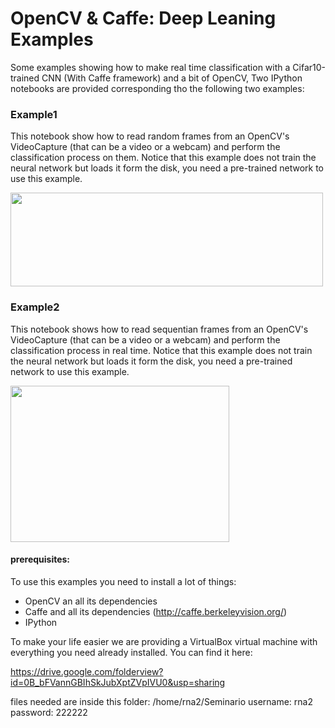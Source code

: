 # OpenCV & Caffe: Deep Leaning Examples

Some examples showing how to make real time classification with a Cifar10-trained CNN (With Caffe framework) and a bit of OpenCV, Two IPython notebooks are provided corresponding tho the following two examples:

### Example1

This notebook show how to read random frames from an OpenCV's VideoCapture (that can be a video or a webcam) and perform
the classification process on them. Notice that this example does not train the neural network but loads it form the disk, 
you need a pre-trained network to use this example.

<img src="https://github.com/lopeLH/DeepLearning-CaffeExamples/blob/master/ExamplesWorking/bird.png"  width=500 height=150 />

### Example2

This notebook shows how to read sequentian frames from an OpenCV's VideoCapture (that can be a video or a webcam) and perform
the classification process in real time. Notice that this example does not train the neural network but loads it form the disk, 
you need a pre-trained network to use this example.

<img src="https://github.com/lopeLH/DeepLearning-CaffeExamples/blob/master/ExamplesWorking/cat.PNG"  width=350 height=250 />

#### prerequisites:

To use this examples you need to install a lot of things:
- OpenCV an all its dependencies
- Caffe and all its dependencies (http://caffe.berkeleyvision.org/)
- IPython

To make your life easier we are providing a VirtualBox virtual machine with everything you need already installed.
You can find it here:

https://drive.google.com/folderview?id=0B_bFVannGBIhSkJubXptZVpIVU0&usp=sharing

files needed are inside this folder: /home/rna2/Seminario
username: rna2
password: 222222
